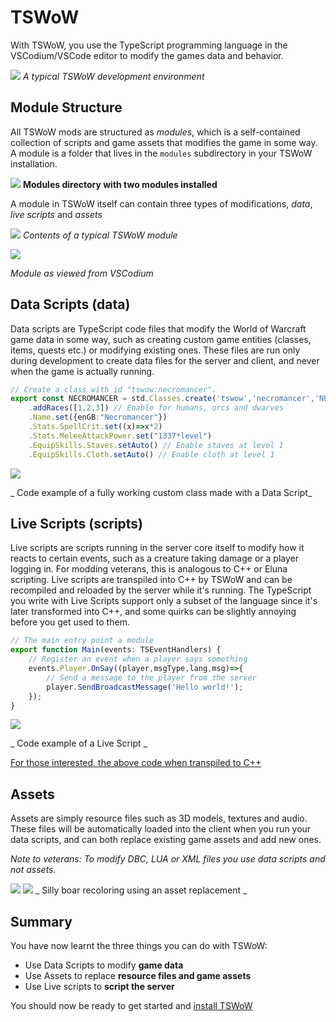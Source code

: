 # TSWoW

With TSWoW, you use the TypeScript programming language in the VSCodium/VSCode editor to modify the games data and behavior.

![](tswow-layout.png)
_A typical TSWoW development environment_

## Module Structure
All TSWoW mods are structured as _modules_, which is a self-contained collection of scripts and game assets that modifies the game in some way. A module is a folder that lives in the `modules` subdirectory in your TSWoW installation.

![](modules.png)
**Modules directory with two modules installed**

A module in TSWoW itself can contain three types of modifications, _data_, _live scripts_ and _assets_

![](module-contents.png)
_Contents of a typical TSWoW module_

![](module-vscodium.png)

_Module as viewed from VSCodium_

## Data Scripts (data)

Data scripts are TypeScript code files that modify the World of Warcraft game data in some way, such as creating custom game entities (classes, items, quests etc.) or modifying existing ones. These files are run only during development to create data files for the server and client, and never when the game is actually running.

```ts
// Create a class with id "tswow:necromancer".
export const NECROMANCER = std.Classes.create('tswow','necromancer','NECROMANCER',8)
    .addRaces([1,2,3]) // Enable for humans, orcs and dwarves
    .Name.set({enGB:"Necromancer"}) 
    .Stats.SpellCrit.set((x)=>x*2) 
    .Stats.MeleeAttackPower.set("1337*level") 
    .EquipSkills.Staves.setAuto() // Enable staves at level 1
    .EquipSkills.Cloth.setAuto() // Enable cloth at level 1
```

![](custom-class.png)

_ Code example of a fully working custom class made with a Data Script_

## Live Scripts (scripts)

Live scripts are scripts running in the server core itself to modify how it reacts to certain events, such as a creature taking damage or a player logging in. For modding veterans, this is analogous to C++ or Eluna scripting. Live scripts are transpiled into C++ by TSWoW and can be recompiled and reloaded by the server while it's running. The TypeScript you write with Live Scripts support only a subset of the language since it's later transformed into C++, and some quirks can be slightly annoying before you get used to them.

```ts
// The main entry point a module
export function Main(events: TSEventHandlers) {
    // Register an event when a player says something
    events.Player.OnSay((player,msgType,lang,msg)=>{
        // Send a message to the player from the server
        player.SendBroadcastMessage('Hello world!');
    });
}
```
![](live-script.png)

_ Code example of a Live Script _

[For those interested, the above code when transpiled to C++]()

## Assets

Assets are simply resource files such as 3D models, textures and audio. These files will be automatically loaded into the client when you run your data scripts, and can both replace existing game assets and add new ones.

_Note to veterans: To modify DBC, LUA or XML files you use data scripts and not assets._

![](boar-file.png)
![](boar-ingame.png)
_ Silly boar recoloring using an asset replacement _

## Summary

You have now learnt the three things you can do with TSWoW:
- Use Data Scripts to modify **game data**
- Use Assets to replace **resource files and game assets**
- Use Live scripts to **script the server**

You should now be ready to get started and [install TSWoW](2_Installation.md)